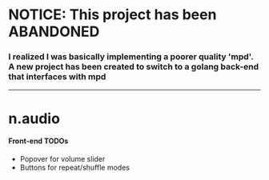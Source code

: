 # NOTICE: This project has been ABANDONED
### I realized I was basically implementing a poorer quality 'mpd'. A new project has been created to switch to a golang back-end that interfaces with mpd
---

# n.audio

#### Front-end TODOs
* Popover for volume slider
* Buttons for repeat/shuffle modes
